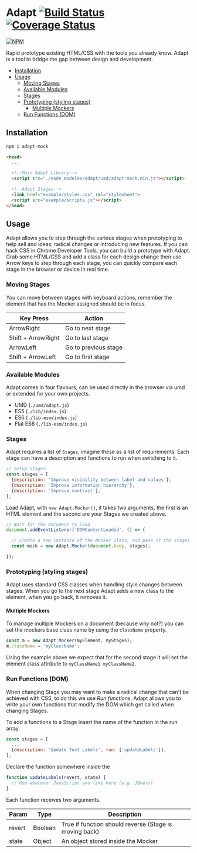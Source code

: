 # Adapt [![Build Status](https://travis-ci.org/eknowles/adapt-mock.svg?branch=master)](https://travis-ci.org/eknowles/adapt-mock) [![Coverage Status](https://coveralls.io/repos/github/eknowles/adapt-mock/badge.svg?branch=master)](https://coveralls.io/github/eknowles/adapt-mock?branch=master)

[![NPM](https://nodei.co/npm/adapt-mock.png?downloads=true&downloadRank=true&stars=true)](https://nodei.co/npm/adapt-mock/)

Rapid prototype existing HTML/CSS with the tools you already know. Adapt is a tool to bridge the gap between design and development.

<!-- START doctoc generated TOC please keep comment here to allow auto update -->
<!-- DON'T EDIT THIS SECTION, INSTEAD RE-RUN doctoc TO UPDATE -->


- [Installation](#installation)
- [Usage](#usage)
  - [Moving Stages](#moving-stages)
  - [Available Modules](#available-modules)
  - [Stages](#stages)
  - [Prototyping (styling stages)](#prototyping-styling-stages)
    - [Multiple Mockers](#multiple-mockers)
  - [Run Functions (DOM)](#run-functions-dom)

<!-- END doctoc generated TOC please keep comment here to allow auto update -->

## Installation

```bash
npm i adapt-mock
```

```html
<head>
  ...

  <!--Main Adapt Library-->
  <script src="./node_modules/adapt/umd/adapt-mock.min.js"></script>

  <!--Adapt Stages-->
  <link href="example/styles.css" rel="stylesheet">
  <script src="example/scripts.js"></script>
</head>
```

## Usage

Adapt allows you to step through the various stages when prototyping to help sell and ideas, radical changes or introducing new features.
If you can hack CSS in Chrome Developer Tools, you can build a prototype with Adapt. Grab some HTML/CSS and add a class for each design change then use Arrow keys to step through each stage, you can quickly compare each stage in the browser or device in real time.

### Moving Stages

You can move between stages with keyboard actions, remember the element that has the Mocker assigned should be in focus.

Key Press|Action
--- | ---
ArrowRight | Go to next stage
Shift + ArrowRight | Go to last stage
ArrowLeft | Go to previous stage
Shift + ArrowLeft | Go to first stage


### Available Modules

Adapt comes in four flavours, can be used directly in the browser via umd or extended for your own projects.

- UMD (`./umd/adapt.js`)
- ES5 (`./lib/index.js`)
- ES6 (`./lib-esm/index.js`)
- Flat ES6 (`./lib-esm/index.js`)

### Stages

Adapt requires a list of `Stages`, imagine these as a list of requirements. Each stage can have a description and functions to run when switching to it.

```javascript
// Setup stages
const stages = [
  {description: 'Improve visibility between label and values'},
  {description: 'Improve information hierarchy'},
  {description: 'Improve contrast'},
];
```

Load Adapt, with `new Adapt.Mocker()`, it takes two arguments, the first is an HTML element and the second are your Stages we created above.

```javascript
// Wait for the document to load
document.addEventListener('DOMContentLoaded', () => {

  // Create a new instance of the Mocker class, and pass it the stages.
  const mock = new Adapt.Mocker(document.body, stages);

});
```

### Prototyping (styling stages)

Adapt uses standard CSS classes when handling style changes between stages.
When you go to the next stage Adapt adds a new class to the element, when you go back, it removes it.

#### Multiple Mockers

To manage multiple Mockers on a document (because why not?) you can set the mockers base class name by using the `className` property.

```javascript
const m = new Adapt.Mocker(myElement, myStages);
m.className = 'myClassName';
```

Using the example above we expect that for the second stage it will set the element class attribute to `myClassName1 myClassName2`.

### Run Functions (DOM)

When changing Stage you may want to make a radical change that can't be achieved with CSS, to do this we use *Run functions*.
Adapt allows you to write your own functions that modify the DOM which get called when changing Stages.

To add a functions to a Stage insert the name of the function in the run array.

```javascript
const stages = [
  ...
  {description: 'Update Text Labels', run: ['updateLabels']},
];
```

Declare the function somewhere inside the
```javascript
function updateLabels(revert, state) {
  // Use whatever JavaScript you like here (e.g. JQuery)
}
```

Each function receives two arguments.

Param | Type | Description
--- | --- | ---
revert | Boolean | True if function should reverse (Stage is moving back)
state | Object | An object stored inside the Mocker
